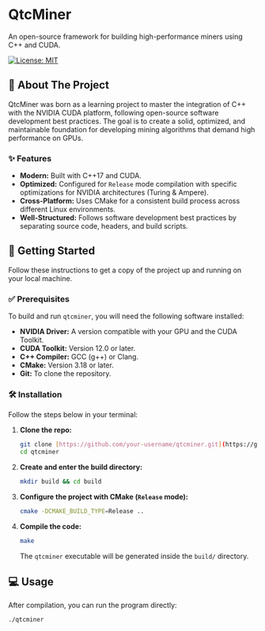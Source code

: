 # QtcMiner

An open-source framework for building high-performance miners using C++ and CUDA.

[![License: MIT](https://img.shields.io/badge/License-MIT-yellow.svg)](https://opensource.org/licenses/MIT)

## 📖 About The Project

QtcMiner was born as a learning project to master the integration of C++ with the NVIDIA CUDA platform, following open-source software development best practices. The goal is to create a solid, optimized, and maintainable foundation for developing mining algorithms that demand high performance on GPUs.

### ✨ Features

* **Modern:** Built with C++17 and CUDA.
* **Optimized:** Configured for `Release` mode compilation with specific optimizations for NVIDIA architectures (Turing & Ampere).
* **Cross-Platform:** Uses CMake for a consistent build process across different Linux environments.
* **Well-Structured:** Follows software development best practices by separating source code, headers, and build scripts.

## 🚀 Getting Started

Follow these instructions to get a copy of the project up and running on your local machine.

### ✅ Prerequisites

To build and run `qtcminer`, you will need the following software installed:

* **NVIDIA Driver:** A version compatible with your GPU and the CUDA Toolkit.
* **CUDA Toolkit:** Version 12.0 or later.
* **C++ Compiler:** GCC (g++) or Clang.
* **CMake:** Version 3.18 or later.
* **Git:** To clone the repository.

### 🛠️ Installation

Follow the steps below in your terminal:

1.  **Clone the repo:**
    ```bash
    git clone [https://github.com/your-username/qtcminer.git](https://github.com/your-username/qtcminer.git)
    cd qtcminer
    ```

2.  **Create and enter the build directory:**
    ```bash
    mkdir build && cd build
    ```

3.  **Configure the project with CMake (`Release` mode):**
    ```bash
    cmake -DCMAKE_BUILD_TYPE=Release ..
    ```

4.  **Compile the code:**
    ```bash
    make
    ```
    The `qtcminer` executable will be generated inside the `build/` directory.

## 💻 Usage

After compilation, you can run the program directly:

```bash
./qtcminer